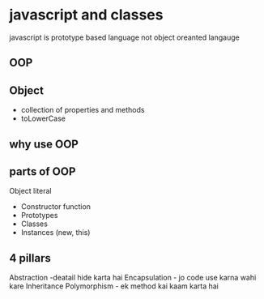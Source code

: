 # javascript and classes
javascript is prototype based language not object oreanted langauge
## OOP

## Object
- collection of properties and methods
- toLowerCase

## why use OOP

## parts of OOP
Object literal 

- Constructor function
- Prototypes
- Classes
- Instances (new, this)


## 4 pillars
Abstraction -deatail hide karta hai
Encapsulation - jo code use karna wahi kare
Inheritance
Polymorphism - ek method kai kaam karta hai 